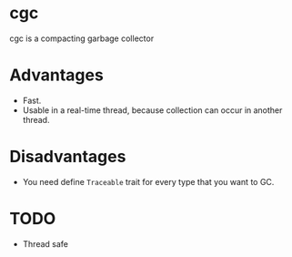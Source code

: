 # cgc 
cgc is a compacting garbage collector

# Advantages
- Fast.
- Usable in a real-time thread, because collection can occur in another thread. 
# Disadvantages
- You need define `Traceable` trait for every type that you want to GC.

# TODO
- Thread safe
